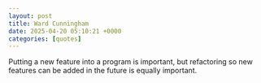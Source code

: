 ```yaml
---
layout: post
title: Ward Cunningham
date: 2025-04-20 05:10:21 +0000
categories: [quotes]
---
```


Putting a new feature into a program is important, but refactoring so new features can be added in the future is equally important.  

